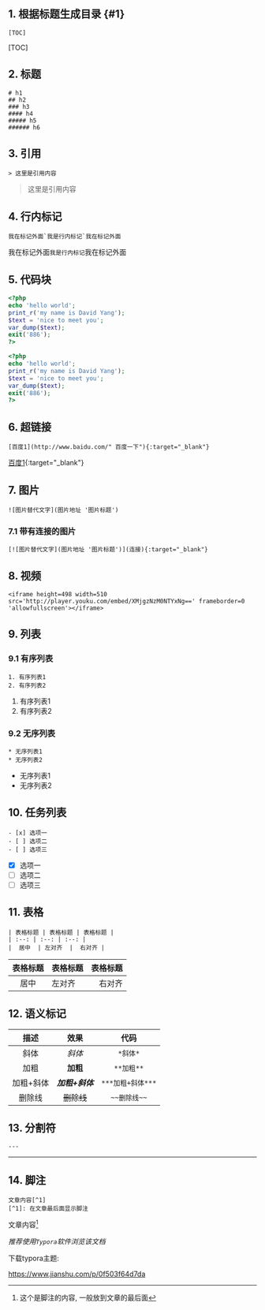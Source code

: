 ## 1. 根据标题生成目录 {#1}
```
[TOC]
```
[TOC]

## 2. 标题
```
# h1
## h2
### h3
#### h4
##### h5
###### h6
```

## 3. 引用
```
> 这里是引用内容
```
> 这里是引用内容

## 4. 行内标记
```
我在标记外面`我是行内标记`我在标记外面
```
我在标记外面`我是行内标记`我在标记外面

## 5. 代码块
```php
<?php
echo 'hello world';
print_r('my name is David Yang');
$text = 'nice to meet you';
var_dump($text);
exit('886');
?>
```
```php	
<?php
echo 'hello world';
print_r('my name is David Yang');
$text = 'nice to meet you';
var_dump($text);
exit('886');
?>
```

## 6. 超链接
```
[百度1](http://www.baidu.com/" 百度一下"){:target="_blank"}   
```
[百度1](http://www.baidu.com/ "百度一下"){:target="_blank"}  

## 7. 图片
```
![图片替代文字](图片地址 '图片标题')
```

### 7.1 带有连接的图片
```
[![图片替代文字](图片地址 '图片标题')](连接){:target="_blank"}
```

## 8. 视频
```
<iframe height=498 width=510 src='http://player.youku.com/embed/XMjgzNzM0NTYxNg==' frameborder=0 'allowfullscreen'></iframe>
```

## 9. 列表

### 9.1 有序列表
```
1. 有序列表1
2. 有序列表2
```
1. 有序列表1
2. 有序列表2

### 9.2 无序列表
```
* 无序列表1
* 无序列表2
```
* 无序列表1
* 无序列表2

## 10. 任务列表
```
- [x] 选项一
- [ ] 选项二
- [ ] 选项三
```

- [x] 选项一
- [ ] 选项二
- [ ] 选项三

## 11. 表格
```
| 表格标题 | 表格标题 | 表格标题 |
| :--: | :--: | :--: |
|  居中  | 左对齐  |  右对齐 |
```
| 表格标题 | 表格标题 | 表格标题 |
| :--: | :--- | ---: |
|  居中  | 左对齐  |  右对齐 |

## 12. 语义标记
|  描述   |     效果      |      代码       |
| :---: | :---------: | :-----------: |
|  斜体   |    *斜体*     |    `*斜体*`     |
|  加粗   |   **加粗**    |   `**加粗**`    |
| 加粗+斜体 | ***加粗+斜体*** | `***加粗+斜体***` |
|  删除线  |   ~~删除线~~   |   `~~删除线~~`   |

## 13. 分割符
```
---
```
---

## 14. 脚注
```
文章内容[^1]
[^1]: 在文章最后面显示脚注
```
文章内容[^1]
[^1]: 这个是脚注的内容, 一般放到文章的最后面

*推荐使用`Typora`软件浏览该文档*

下载typora主题:

https://www.jianshu.com/p/0f503f64d7da